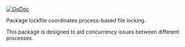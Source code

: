 [![GoDoc](https://godoc.org/github.com/hugelgupf/lockfile?status.svg)](https://godoc.org/github.com/hugelgupf/lockfile)

Package lockfile coordinates process-based file locking.

This package is designed to aid concurrency issues between different processes.
